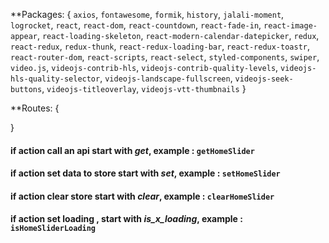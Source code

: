 **Packages:
{
`axios`,
`fontawesome`,
`formik`,
`history`,
`jalali-moment`,
`logrocket`,
`react`,
`react-dom`,
`react-countdown`,
`react-fade-in`,
`react-image-appear`,
`react-loading-skeleton`,
`react-modern-calendar-datepicker`,
`redux`,
`react-redux`,
`redux-thunk`,
`react-redux-loading-bar`,
`react-redux-toastr`,
`react-router-dom`,
`react-scripts`,
`react-select`,
`styled-components`,
`swiper`,
`video.js`,
`videojs-contrib-hls`, 
`videojs-contrib-quality-levels`,
`videojs-hls-quality-selector`,
`videojs-landscape-fullscreen`,
`videojs-seek-buttons`,
`videojs-titleoverlay`,
`videojs-vtt-thumbnails` 
}

**Routes:
{


}





#### if action call an api start with *get*,              example : `getHomeSlider`
#### if action set data to store start with *set*,        example : `setHomeSlider`
#### if action clear store start with *clear*,            example : `clearHomeSlider`
#### if action set loading , start with *is_x_loading*,   example : `isHomeSliderLoading`
